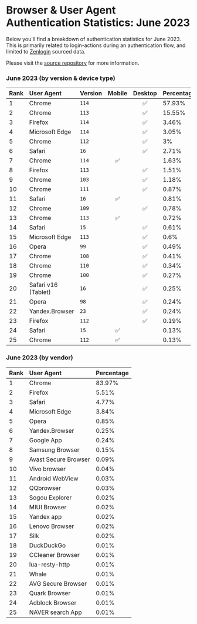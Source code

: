 # Browser & User Agent Authentication Statistics: June 2023

Below you'll find a breakdown of authentication statistics for
June 2023. This is primarily related to login-actions during an
authentication flow, and limited to <a href="https://zenlogin.co"/>Zenlogin</a>
sourced data.

Please visit the
<a href="https://github.com/zenlogin/browser-user-agent-authentication-statistics">source repository</a>
for more information.

### June 2023 (by version & device type)
| Rank | User Agent | Version | Mobile | Desktop | Percentage |
| :--- | :--- | :--- | :---: | :---: | :--- |
| 1 | Chrome | `114` | | ✅ | 57.93% |
| 2 | Chrome | `113` | | ✅ | 15.55% |
| 3 | Firefox | `114` | | ✅ | 3.46% |
| 4 | Microsoft Edge | `114` | | ✅ | 3.05% |
| 5 | Chrome | `112` | | ✅ | 3% |
| 6 | Safari | `16` | | ✅ | 2.71% |
| 7 | Chrome | `114` | ✅ | | 1.63% |
| 8 | Firefox | `113` | | ✅ | 1.51% |
| 9 | Chrome | `103` | | ✅ | 1.18% |
| 10 | Chrome | `111` | | ✅ | 0.87% |
| 11 | Safari | `16` | ✅ | | 0.81% |
| 12 | Chrome | `109` | | ✅ | 0.78% |
| 13 | Chrome | `113` | ✅ | | 0.72% |
| 14 | Safari | `15` | | ✅ | 0.61% |
| 15 | Microsoft Edge | `113` | | ✅ | 0.6% |
| 16 | Opera | `99` | | ✅ | 0.49% |
| 17 | Chrome | `108` | | ✅ | 0.41% |
| 18 | Chrome | `110` | | ✅ | 0.34% |
| 19 | Chrome | `100` | | ✅ | 0.27% |
| 20 | Safari v16 (Tablet) | `16` | | ✅ | 0.25% |
| 21 | Opera | `98` | | ✅ | 0.24% |
| 22 | Yandex.Browser | `23` | | ✅ | 0.24% |
| 23 | Firefox | `112` | | ✅ | 0.19% |
| 24 | Safari | `15` | ✅ | | 0.13% |
| 25 | Chrome | `112` | ✅ | | 0.13% |


### June 2023 (by vendor)
| Rank | User Agent | Percentage |
| :--- | :--- | :--- |
| 1 | Chrome | 83.97% |
| 2 | Firefox | 5.51% |
| 3 | Safari | 4.77% |
| 4 | Microsoft Edge | 3.84% |
| 5 | Opera | 0.85% |
| 6 | Yandex.Browser | 0.25% |
| 7 | Google App | 0.24% |
| 8 | Samsung Browser | 0.15% |
| 9 | Avast Secure Browser | 0.09% |
| 10 | Vivo browser | 0.04% |
| 11 | Android WebView | 0.03% |
| 12 | QQbrowser | 0.03% |
| 13 | Sogou Explorer | 0.02% |
| 14 | MIUI Browser | 0.02% |
| 15 | Yandex app | 0.02% |
| 16 | Lenovo Browser | 0.02% |
| 17 | Silk | 0.02% |
| 18 | DuckDuckGo | 0.01% |
| 19 | CCleaner Browser | 0.01% |
| 20 | lua-resty-http | 0.01% |
| 21 | Whale | 0.01% |
| 22 | AVG Secure Browser | 0.01% |
| 23 | Quark Browser | 0.01% |
| 24 | Adblock Browser | 0.01% |
| 25 | NAVER search App | 0.01% |
